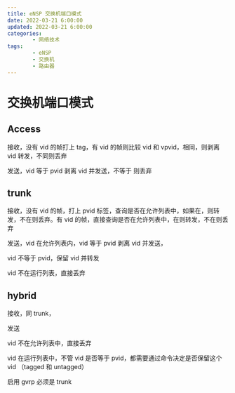```yaml
---
title: eNSP 交换机端口模式
date: 2022-03-21 6:00:00
updated: 2022-03-21 6:00:00
categories:
        - 网络技术
tags:
        - eNSP
        - 交换机
        - 路由器
---
```


# 交换机端口模式

## Access

接收，没有 vid 的帧打上 tag，有 vid 的帧则比较 vid 和 vpvid，相同，则剥离 vid 转发，不同则丢弃

发送，vid 等于 pvid 剥离 vid 并发送，不等于 则丢弃

## trunk

接收，没有 vid 的帧，打上 pvid 标签，查询是否在允许列表中，如果在，则转发，不在则丢弃。有 vid 的帧，直接查询是否在允许列表中，在则转发，不在则丢弃

发送，vid 在允许列表内，vid 等于 pvid 剥离 vid 并发送，

vid 不等于 pvid，保留 vid 并转发

vid 不在运行列表，直接丢弃

## hybrid

接收，同 trunk，

发送

vid 不在允许列表中，直接丢弃

vid 在运行列表中，不管 vid 是否等于 pvid，都需要通过命令决定是否保留这个 vid （tagged 和 untagged）

启用 gvrp 必须是 trunk

